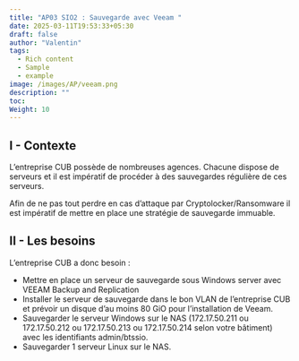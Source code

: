 ```yaml
---
title: "AP03 SIO2 : Sauvegarde avec Veeam "
date: 2025-03-11T19:53:33+05:30
draft: false
author: "Valentin"
tags:
  - Rich content
  - Sample
  - example
image: /images/AP/veeam.png
description: ""
toc: 
Weight: 10
---
```


## I - Contexte

L’entreprise CUB possède de nombreuses agences. Chacune dispose de serveurs et il est impératif de procéder à des sauvegardes régulière de ces serveurs.

Afin de ne pas tout perdre en cas d’attaque par Cryptolocker/Ransomware il est impératif de mettre en place une stratégie de sauvegarde immuable.

## II - Les besoins

L’entreprise CUB a donc besoin :

- Mettre en place un serveur de sauvegarde sous Windows server avec VEEAM Backup and Replication
- Installer le serveur de sauvegarde dans le bon VLAN de l’entreprise CUB et prévoir un disque d’au moins 80 GiO pour l’installation de Veeam.
- Sauvegarder le serveur Windows sur le NAS (172.17.50.211 ou 172.17.50.212 ou 172.17.50.213 ou 172.17.50.214 selon votre bâtiment) avec les identifiants admin/btssio.
- Sauvegarder 1 serveur Linux sur le NAS.
